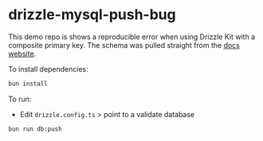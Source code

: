 # drizzle-mysql-push-bug

This demo repo is shows a reproducible error when using Drizzle Kit with a composite primary key. The schema was pulled straight from the [docs website](https://orm.drizzle.team/docs/indexes-constraints#composite-primary-key).

To install dependencies:

```bash
bun install
```

To run:

- Edit `drizzle.config.ts` > point to a validate database

```bash
bun run db:push
```
